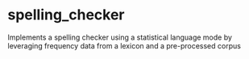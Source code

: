 # spelling_checker
Implements a spelling checker using a statistical language mode by leveraging frequency data from a lexicon and a pre-processed corpus
